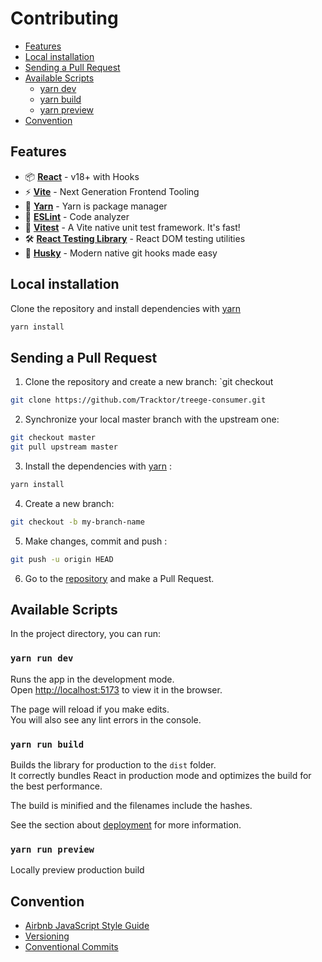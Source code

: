 # Contributing

- [Features](#Features)
- [Local installation](#local-installation)
- [Sending a Pull Request](#Sending-a-Pull-Request)
- [Available Scripts](#Available-Scripts)
    - [yarn dev](#yarn-run-dev)
    - [yarn build](#yarn-run-build)
    - [yarn preview](#yarn-run-preview)
- [Convention](#Convention)

## Features

- 📦 **[React](https://fr.reactjs.org)** - v18+ with Hooks
- ⚡️ **[Vite](https://vitejs.dev)** - Next Generation Frontend Tooling
- 💨️ **[Yarn](https://yarnpkg.com/)** - Yarn is package manager
- 📐 **[ESLint](https://eslint.org)** - Code analyzer
- 🚀 **[Vitest](https://vitest.dev)** - A Vite native unit test framework. It's fast!
- 🛠️ **[React Testing Library](https://testing-library.com/docs/react-testing-library/intro)** - React DOM testing
  utilities
- 🐶 **[Husky](https://typicode.github.io/husky)** - Modern native git hooks made easy

## Local installation

Clone the repository and install dependencies with [yarn](https://yarnpkg.com/)

```bash 
yarn install
```

## Sending a Pull Request

1. Clone the repository and create a new branch: `git checkout
  ``` bash
git clone https://github.com/Tracktor/treege-consumer.git
```

2. Synchronize your local master branch with the upstream one:
```bash
git checkout master
git pull upstream master
```

3. Install the dependencies with [yarn](https://yarnpkg.com/) :
```bash
yarn install
```
4. Create a new branch:
```bash
git checkout -b my-branch-name
```
5. Make changes, commit and push :
```bash
git push -u origin HEAD
```
6. Go to the [repository](https://github.com/Tracktor/design-system) and make a Pull Request.

## Available Scripts

In the project directory, you can run:

### `yarn run dev`

Runs the app in the development mode.\
Open [http://localhost:5173](http://localhost:5173) to view it in the browser.

The page will reload if you make edits.\
You will also see any lint errors in the console.

### `yarn run build`

Builds the library for production to the `dist` folder.\
It correctly bundles React in production mode and optimizes the build for the best performance.

The build is minified and the filenames include the hashes.

See the section about [deployment](https://vitejs.dev/guide/static-deploy.html) for more information.

### `yarn run preview`

Locally preview production build

## Convention

- [Airbnb JavaScript Style Guide](https://github.com/airbnb/javascript)
- [Versioning](https://semver.org)
- [Conventional Commits](https://www.conventionalcommits.org)

